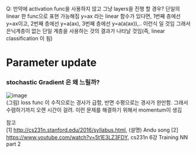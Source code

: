 Q: 만약에 activation func을 사용하지 않고 그냥 layers을 진행 할 경우? 
단일의 linear 한 func으로 표현 가능해짐
y=ax 라는 linear 함수가 있다면, 1번째 층에선 y=ax이고, 2번째 층에선 y=a(ax), 3번째 층에선 y=a(a(ax)),.. 이런식 일 것임
그래서 은닉계층이 없는 단일 계층을 사용하는 것의 결과가 나타날 것임(즉, linear classification 이 됨)

# Parameter update
### stochastic Gradient 은 왜 느릴까?
![image](https://user-images.githubusercontent.com/56099627/70980180-39ae7680-20f6-11ea-8fd0-a7b11cf981d7.png)  
(그림) loss func 이 수직으로는 경사가 급함, 반면 수평으로는 경사가 완만함. 그래서 수렴하기까지 오랜 시간이 걸려. 이런 문제를 해결하기 위해서 momentum이 생김






참고  
[1] http://cs231n.stanford.edu/2016/syllabus.html, (설명) Andu song
[2] https://www.youtube.com/watch?v=5t1E3LZ3FDY, cs231n 6강 Training NN part 2

